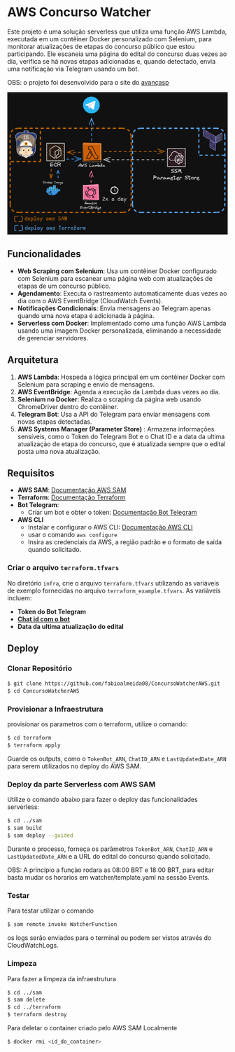 # AWS Concurso Watcher

Este projeto é uma solução serverless que utiliza uma função AWS Lambda, executada em um contêiner Docker personalizado com Selenium, para monitorar atualizações de etapas do concurso público que estou participando. Ele escaneia uma página do edital do concurso duas vezes ao dia, verifica se há novas etapas adicionadas e, quando detectado, envia uma notificação via Telegram usando um bot.

OBS: o projeto foi desenvolvido para o site do [avançasp](https://www.avancasp.org.br/)

![fluxo projeto](./watcher_lambda.png)
## Funcionalidades

- **Web Scraping com Selenium**: Usa um contêiner Docker configurado com Selenium para escanear uma página web com atualizações de etapas de um concurso público.
- **Agendamento**: Executa o rastreamento automaticamente duas vezes ao dia com o AWS EventBridge (CloudWatch Events).
- **Notificações Condicionais**: Envia mensagens ao Telegram apenas quando uma nova etapa é adicionada à página.
- **Serverless com Docker**: Implementado como uma função AWS Lambda usando uma imagem Docker personalizada, eliminando a necessidade de gerenciar servidores.


## Arquitetura

1. **AWS Lambda**: Hospeda a lógica principal em um contêiner Docker com Selenium para scraping e envio de mensagens.
2. **AWS EventBridge**: Agenda a execução da Lambda duas vezes ao dia.
3. **Selenium no Docker**: Realiza o scraping da página web usando ChromeDriver dentro do contêiner.
4. **Telegram Bot**: Usa a API do Telegram para enviar mensagens com novas etapas detectadas.
5. **AWS Systems Manager (Parameter Store)** : Armazena informações sensíveis, como o Token do Telegram Bot e o Chat ID e a data da ultima atualizaçào de etapa do concurso, que é atualizada sempre que o edital posta uma nova atualização.

## Requisitos
- **AWS SAM**: [Documentação AWS SAM](https://docs.aws.amazon.com/serverless-application-model/latest/developerguide/what-is-sam.html)
- **Terraform**: [Documentação Terraform](https://www.terraform.io/docs/index.html)
- **Bot Telegram**: 
  - Criar um bot e obter o token: [Documentação Bot Telegram](https://core.telegram.org/bots#creating-a-new-bot)
- **AWS CLI**
  - Instalar e configurar o AWS CLI: [Documentação AWS CLI](https://docs.aws.amazon.com/cli/latest/userguide/cli-chap-getting-started.html)
  - usar o comando ```aws configure```
  - Insira as credenciais da AWS, a região padrão e o formato de saída quando solicitado.

### Criar o arquivo `terraform.tfvars`
No diretório `infra`, crie o arquivo `terraform.tfvars` utilizando as variáveis de exemplo fornecidas no arquivo `terraform_example.tfvars`. As variáveis incluem:
- **Token do Bot Telegram**
- **[Chat id com o bot](https://gist.github.com/nafiesl/4ad622f344cd1dc3bb1ecbe468ff9f8a#get-chat-id-for-a-private-chat)**
- **Data da ultima atualização do edital** 
## Deploy

### Clonar Repositório

```bash
$ git clone https://github.com/fabioalmeida08/ConcursoWatcherAWS.git
$ cd ConcursoWatcherAWS
```

### Provisionar a Infraestrutura
provisionar os parametros com o terraform, utilize o comando:
```bash
$ cd terraform
$ terraform apply
```
Guarde os outputs, como o `TokenBot_ARN`, `ChatID_ARN` e `LastUpdatedDate_ARN` para serem utilizados no deploy do AWS SAM.

### Deploy da parte Serverless com AWS SAM
Utilize o comando abaixo para fazer o deploy das funcionalidades serverless:
```bash
$ cd ../sam
$ sam build
$ sam deploy --guided
```
Durante o processo, forneça os parâmetros  `TokenBot_ARN`, `ChatID_ARN` e `LastUpdatedDate_ARN` e a URL do edital do concurso quando solicitado.

OBS: A principio a funçào rodara as 08:00 BRT e 18:00 BRT, para editar basta mudar os horarios em watcher/template.yaml na sessão Events.

### Testar
Para testar utilizar o comando 
```bash
$ sam remote invoke WatcherFunction
```
os logs serão enviados para o terminal ou podem ser vistos através do CloudWatchLogs.

### Limpeza
Para fazer a limpeza da infraestrutura
```bash
$ cd ../sam
$ sam delete
$ cd ../terraform
$ terraform destroy
```
Para deletar o container criado pelo AWS SAM Localmente
```bash
$ docker rmi <id_do_container>
```